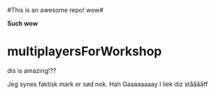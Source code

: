#This is an awesome repo! wow#

**Such wow**

# multiplayersForWorkshop

dis is amazing!??

Jeg synes faktisk mark er sød nok. Hah Gaaaaaaaay
I liek diz stååååff
